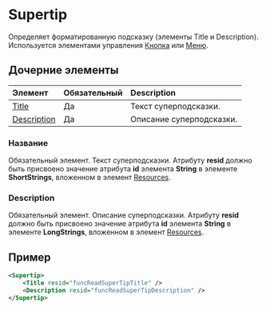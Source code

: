 # <a name="supertip"></a>Supertip

Определяет форматированную подсказку (элементы Title и Description). Используется элементами управления [Кнопка](control.md#button-control) или [Меню](control.md#menu-dropdown-button-controls).

## <a name="child-elements"></a>Дочерние элементы

|  Элемент |  Обязательный  |  Description  |
|:-----|:-----|:-----|
|  [Title](#title)        | Да |   Текст суперподсказки.         |
|  [Description](#description)  | Да |  Описание суперподсказки.    |

### <a name="title"></a>Название

Обязательный элемент. Текст суперподсказки. Атрибуту **resid** должно быть присвоено значение атрибута **id** элемента **String** в элементе **ShortStrings**, вложенном в элемент [Resources](resources.md).

### <a name="description"></a>Description

Обязательный элемент. Описание суперподсказки. Атрибуту **resid** должно быть присвоено значение атрибута **id** элемента **String** в элементе **LongStrings**, вложенном в элемент [Resources](resources.md).

## <a name="example"></a>Пример

```xml
<Supertip>
    <Title resid="funcReadSuperTipTitle" />
    <Description resid="funcReadSuperTipDescription" />
</Supertip>
```
